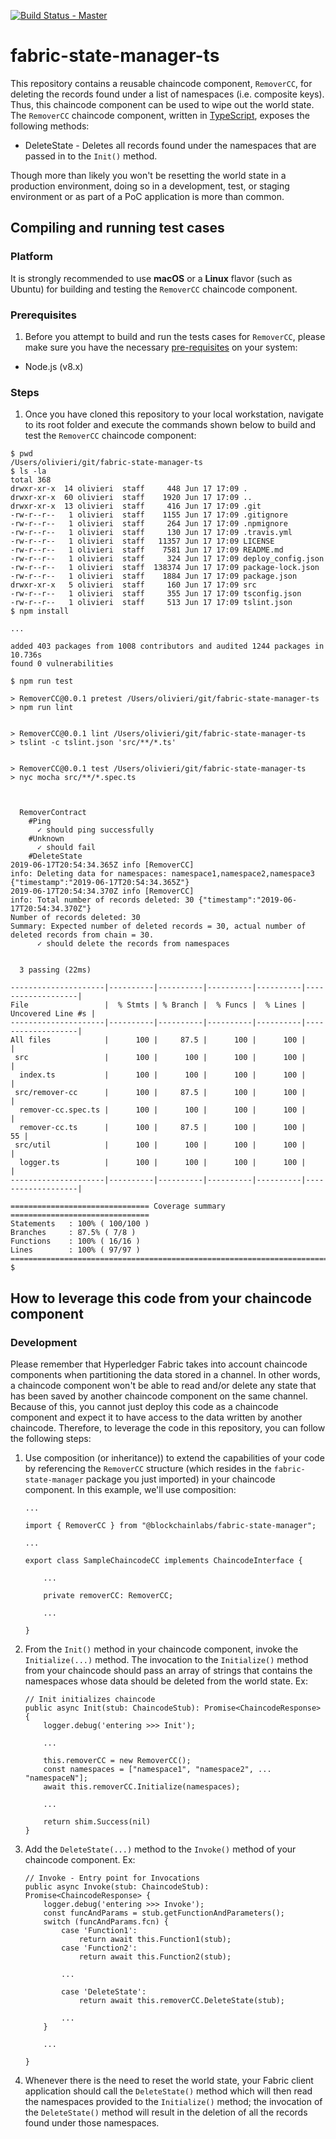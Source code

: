 [![Build Status - Master](https://travis-ci.org/rolivieri/fabric-state-manager-ts.svg?branch=master)](https://travis-ci.org/rolivieri/fabric-state-manager-ts/builds)

# fabric-state-manager-ts

This repository contains a reusable chaincode component, `RemoverCC`, for deleting the records found under a list of namespaces (i.e. composite keys). Thus, this chaincode component can be used to wipe out the world state. The `RemoverCC` chaincode component, written in [TypeScript](https://www.typescriptlang.org/), exposes the following methods:

 - DeleteState - Deletes all records found under the namespaces that are passed in to the `Init()` method.

Though more than likely you won't be resetting the world state in a production environment, doing so in a development, test, or staging environment or as part of a PoC application is more than common.

## Compiling and running test cases

### Platform
It is strongly recommended to use **macOS** or a **Linux** flavor (such as Ubuntu) for building and testing the `RemoverCC` chaincode component.

### Prerequisites
1) Before you attempt to build and run the tests cases for `RemoverCC`, please make sure you have the necessary [pre-requisites](https://hyperledger-fabric.readthedocs.io/en/release-1.4/prereqs.html) on your system:

* Node.js (v8.x)

### Steps
1) Once you have cloned this repository to your local workstation, navigate to its root folder and execute the commands shown below to build and test the `RemoverCC` chaincode component:

```
$ pwd
/Users/olivieri/git/fabric-state-manager-ts
$ ls -la
total 368
drwxr-xr-x  14 olivieri  staff     448 Jun 17 17:09 .
drwxr-xr-x  60 olivieri  staff    1920 Jun 17 17:09 ..
drwxr-xr-x  13 olivieri  staff     416 Jun 17 17:09 .git
-rw-r--r--   1 olivieri  staff    1155 Jun 17 17:09 .gitignore
-rw-r--r--   1 olivieri  staff     264 Jun 17 17:09 .npmignore
-rw-r--r--   1 olivieri  staff     130 Jun 17 17:09 .travis.yml
-rw-r--r--   1 olivieri  staff   11357 Jun 17 17:09 LICENSE
-rw-r--r--   1 olivieri  staff    7581 Jun 17 17:09 README.md
-rw-r--r--   1 olivieri  staff     324 Jun 17 17:09 deploy_config.json
-rw-r--r--   1 olivieri  staff  138374 Jun 17 17:09 package-lock.json
-rw-r--r--   1 olivieri  staff    1884 Jun 17 17:09 package.json
drwxr-xr-x   5 olivieri  staff     160 Jun 17 17:09 src
-rw-r--r--   1 olivieri  staff     355 Jun 17 17:09 tsconfig.json
-rw-r--r--   1 olivieri  staff     513 Jun 17 17:09 tslint.json
$ npm install

...

added 403 packages from 1008 contributors and audited 1244 packages in 10.736s
found 0 vulnerabilities

$ npm run test

> RemoverCC@0.0.1 pretest /Users/olivieri/git/fabric-state-manager-ts
> npm run lint


> RemoverCC@0.0.1 lint /Users/olivieri/git/fabric-state-manager-ts
> tslint -c tslint.json 'src/**/*.ts'


> RemoverCC@0.0.1 test /Users/olivieri/git/fabric-state-manager-ts
> nyc mocha src/**/*.spec.ts



  RemoverContract
    #Ping
      ✓ should ping successfully
    #Unknown
      ✓ should fail
    #DeleteState
2019-06-17T20:54:34.365Z info [RemoverCC]                                         info: Deleting data for namespaces: namespace1,namespace2,namespace3 {"timestamp":"2019-06-17T20:54:34.365Z"}
2019-06-17T20:54:34.370Z info [RemoverCC]                                         info: Total number of records deleted: 30 {"timestamp":"2019-06-17T20:54:34.370Z"}
Number of records deleted: 30
Summary: Expected number of deleted records = 30, actual number of deleted records from chain = 30.
      ✓ should delete the records from namespaces


  3 passing (22ms)

---------------------|----------|----------|----------|----------|-------------------|
File                 |  % Stmts | % Branch |  % Funcs |  % Lines | Uncovered Line #s |
---------------------|----------|----------|----------|----------|-------------------|
All files            |      100 |     87.5 |      100 |      100 |                   |
 src                 |      100 |      100 |      100 |      100 |                   |
  index.ts           |      100 |      100 |      100 |      100 |                   |
 src/remover-cc      |      100 |     87.5 |      100 |      100 |                   |
  remover-cc.spec.ts |      100 |      100 |      100 |      100 |                   |
  remover-cc.ts      |      100 |     87.5 |      100 |      100 |                55 |
 src/util            |      100 |      100 |      100 |      100 |                   |
  logger.ts          |      100 |      100 |      100 |      100 |                   |
---------------------|----------|----------|----------|----------|-------------------|

=============================== Coverage summary ===============================
Statements   : 100% ( 100/100 )
Branches     : 87.5% ( 7/8 )
Functions    : 100% ( 16/16 )
Lines        : 100% ( 97/97 )
================================================================================
$  
```

## How to leverage this code from your chaincode component
### Development
Please remember that Hyperledger Fabric takes into account chaincode components when partitioning the data stored in a channel. In other words, a chaincode component won't be able to read and/or delete any state that has been saved by another chaincode component on the same channel. Because of this, you cannot just deploy this code as a chaincode component and expect it to have access to the data written by another chaincode. Therefore, to leverage the code in this repository, you can follow the following steps:

1. Use composition (or inheritance)) to extend the capabilities of your code by referencing the `RemoverCC` structure (which resides in the `fabric-state-manager` package you just imported) in your chaincode component. In this example, we'll use composition:
    
    ```
    ...

    import { RemoverCC } from "@blockchainlabs/fabric-state-manager";

    ...

    export class SampleChaincodeCC implements ChaincodeInterface {

        ...

        private removerCC: RemoverCC;

        ...
        
    }
    ```

2. From the `Init()` method in your chaincode component, invoke the `Initialize(...)` method. The invocation to the `Initialize()` method from your chaincode should pass an array of strings that contains the namespaces whose data should be deleted from the world state.  Ex:

    ```
    // Init initializes chaincode
    public async Init(stub: ChaincodeStub): Promise<ChaincodeResponse> {
        logger.debug('entering >>> Init');

        ...

        this.removerCC = new RemoverCC();
        const namespaces = ["namespace1", "namespace2", ... "namespaceN"];	
        await this.removerCC.Initialize(namespaces);

        ...

        return shim.Success(nil)
    }
    ```

3. Add the `DeleteState(...)` method to the `Invoke()` method of your chaincode component.  Ex:

    ```
    // Invoke - Entry point for Invocations
    public async Invoke(stub: ChaincodeStub): Promise<ChaincodeResponse> {
        logger.debug('entering >>> Invoke');
        const funcAndParams = stub.getFunctionAndParameters();
        switch (funcAndParams.fcn) {
            case 'Function1':
                return await this.Function1(stub);
            case 'Function2':
                return await this.Function2(stub);
            
            ...
            
            case 'DeleteState':
                return await this.removerCC.DeleteState(stub);

            ...
        }

        ...
       
    }
    ```

4. Whenever there is the need to reset the world state, your Fabric client application should call the `DeleteState()` method which will then read the namespaces provided to the `Initialize()` method; the invocation of the `DeleteState()` method will result in the deletion of all the records found under those namespaces.
